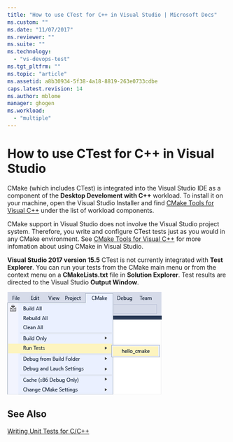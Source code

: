 ```yaml
---
title: "How to use CTest for C++ in Visual Studio | Microsoft Docs"
ms.custom: ""
ms.date: "11/07/2017"
ms.reviewer: ""
ms.suite: ""
ms.technology: 
  - "vs-devops-test"
ms.tgt_pltfrm: ""
ms.topic: "article"
ms.assetid: a8b30934-5f38-4a18-8819-263e0733cdbe
caps.latest.revision: 14
ms.author: mblome
manager: ghogen
ms.workload: 
  - "multiple"
---
```


# How to use CTest for C++ in Visual Studio
CMake (which includes CTest) is integrated into the Visual Studio IDE as a component of the **Desktop Develoment with C++** workload. To install it on your machine, open the Visual Studio Installer and find [CMake Tools for Visual C++](/cpp/ide/cmake-tools-for-visual-cpp) under the list of workload components.

CMake support in Visual Studio does not involve the Visual Studio project system. Therefore, you write and configure CTest tests just as you would in any CMake environment. See [CMake Tools for Visual C++](/cpp/ide/cmake-tools-for-visual-cpp) for more infomation about using CMake in Visual Studio.

**Visual Studio 2017 version 15.5**
CTest is not currently integrated with **Test Explorer**. You can run your tests from the CMake main menu or from the context menu on a **CMakeLists.txt** file in **Solution Explorer**. Test results are directed to the Visual Studio **Output Window**.

![Run CTest tests](media/cpp-cmake-run-tests.png "Run CTest tests")


## See Also
[Writing Unit Tests for C/C++](writing-unit-tests-for-c-cpp.md)


  







